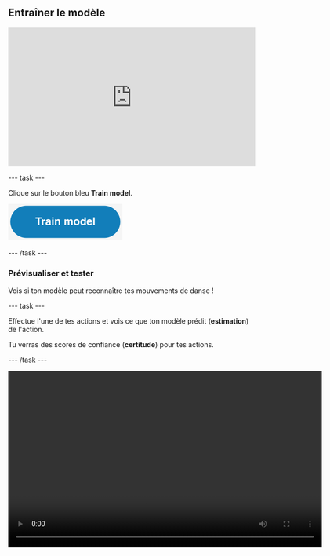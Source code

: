 ## Entraîner le modèle

<html>
  <div style="position: relative; overflow: hidden; padding-top: 56.25%;">
    <iframe style="position: absolute; top: 0; left: 0; right: 0; width: 100%; height: 100%; border: none;" src="https://www.youtube.com/embed/2VC3gnPk3Zw?rel=0&cc_load_policy=1" allowfullscreen allow="accelerometer; autoplay; clipboard-write; encrypted-media; gyroscope; picture-in-picture; web-share"></iframe>
  </div>
</html>

--- task ---

Clique sur le bouton bleu **Train model**.

![Le bouton "Train model".](images/train-model-button.png)

--- /task ---

### Prévisualiser et tester

Vois si ton modèle peut reconnaître tes mouvements de danse !

--- task ---

Effectue l'une de tes actions et vois ce que ton modèle prédit (**estimation**) de l'action.

Tu verras des scores de confiance (**certitude**) pour tes actions.

--- /task ---

<video width="640" height="360" controls>
  <source src="images/discotest.mp4" type="video/mp4" alt="A screen recording showing the estimated action during testing with an overlay of a boy performing the dance move">
Ton navigateur ne prend pas en charge la balise vidéo.
</video>
